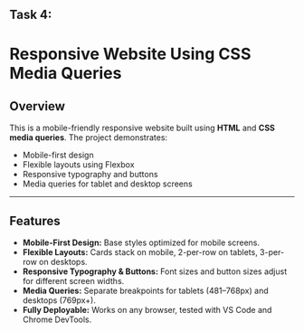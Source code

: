 ## Task 4:
# Responsive Website Using CSS Media Queries

## Overview
This is a mobile-friendly responsive website built using **HTML** and **CSS media queries**. The project demonstrates:

- Mobile-first design
- Flexible layouts using Flexbox
- Responsive typography and buttons
- Media queries for tablet and desktop screens

---

## Features

- **Mobile-First Design:** Base styles optimized for mobile screens.
- **Flexible Layouts:** Cards stack on mobile, 2-per-row on tablets, 3-per-row on desktops.
- **Responsive Typography & Buttons:** Font sizes and button sizes adjust for different screen widths.
- **Media Queries:** Separate breakpoints for tablets (481–768px) and desktops (769px+).
- **Fully Deployable:** Works on any browser, tested with VS Code and Chrome DevTools.
